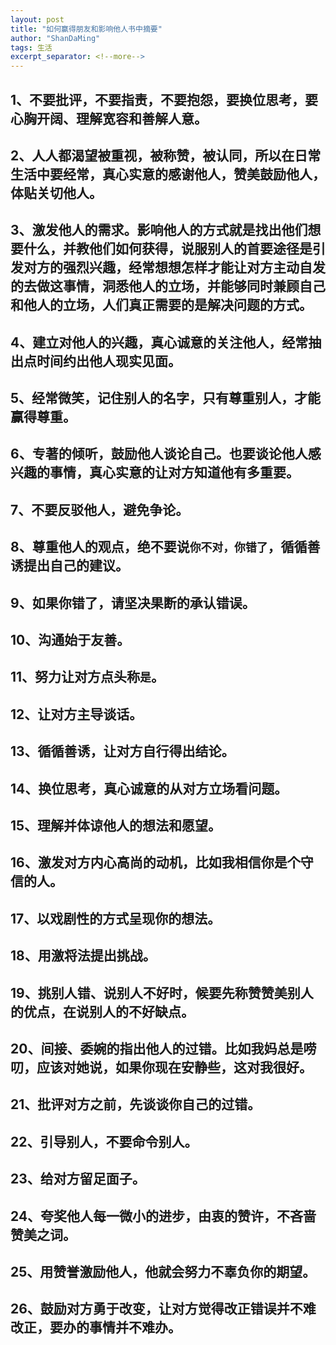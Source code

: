 ```yaml
---
layout: post
title: "如何赢得朋友和影响他人书中摘要"
author: "ShanDaMing"
tags: 生活
excerpt_separator: <!--more-->
---
```


## 1、不要批评，不要指责，不要抱怨，要换位思考，要心胸开阔、理解宽容和善解人意。<!--more-->

## 2、人人都渴望被重视，被称赞，被认同，所以在日常生活中要经常，真心实意的感谢他人，赞美鼓励他人，体贴关切他人。

## 3、激发他人的需求。影响他人的方式就是找出他们想要什么，并教他们如何获得，说服别人的首要途径是引发对方的强烈兴趣，经常想想怎样才能让对方主动自发的去做这事情，洞悉他人的立场，并能够同时兼顾自己和他人的立场，人们真正需要的是解决问题的方式。

## 4、建立对他人的兴趣，真心诚意的关注他人，经常抽出点时间约出他人现实见面。

## 5、经常微笑，记住别人的名字，只有尊重别人，才能赢得尊重。

## 6、专著的倾听，鼓励他人谈论自己。也要谈论他人感兴趣的事情，真心实意的让对方知道他有多重要。

## 7、不要反驳他人，避免争论。

## 8、尊重他人的观点，绝不要说`你不对，你错了`，循循善诱提出自己的建议。

## 9、如果你错了，请坚决果断的承认错误。

## 10、沟通始于友善。

## 11、努力让对方点头称`是`。

## 12、让对方主导谈话。

## 13、循循善诱，让对方自行得出结论。

## 14、换位思考，真心诚意的从对方立场看问题。

## 15、理解并体谅他人的想法和愿望。

## 16、激发对方内心高尚的动机，比如我相信你是个守信的人。

## 17、以戏剧性的方式呈现你的想法。

## 18、用激将法提出挑战。

## 19、挑别人错、说别人不好时，候要先称赞赞美别人的优点，在说别人的不好缺点。

## 20、间接、委婉的指出他人的过错。比如我妈总是唠叨，应该对她说，如果你现在安静些，这对我很好。

## 21、批评对方之前，先谈谈你自己的过错。

## 22、引导别人，不要命令别人。

## 23、给对方留足面子。

## 24、夸奖他人每一微小的进步，由衷的赞许，不吝啬赞美之词。

## 25、用赞誉激励他人，他就会努力不辜负你的期望。

## 26、鼓励对方勇于改变，让对方觉得改正错误并不难改正，要办的事情并不难办。

